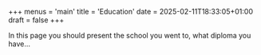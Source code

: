 +++
menus = 'main'
title = 'Education'
date = 2025-02-11T18:33:05+01:00
draft = false
+++

In this page you should present the school you went to, what diploma you have...
